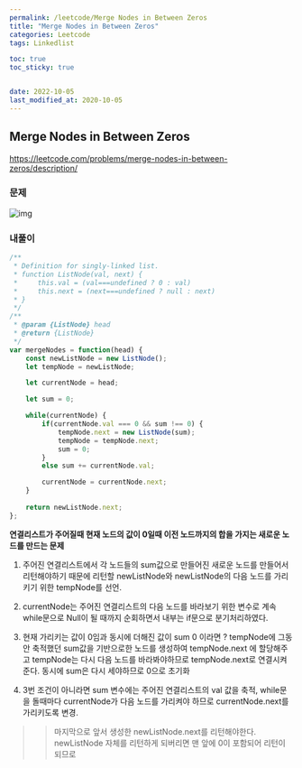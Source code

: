 ```yaml
---
permalink: /leetcode/Merge Nodes in Between Zeros
title: "Merge Nodes in Between Zeros"
categories: Leetcode
tags: Linkedlist

toc: true
toc_sticky: true


date: 2022-10-05
last_modified_at: 2020-10-05
---
```


## Merge Nodes in Between Zeros

https://leetcode.com/problems/merge-nodes-in-between-zeros/description/

### 문제

![img](https://user-images.githubusercontent.com/45479309/194108367-45fd3bbc-3e52-4eb1-a0de-e46f97b2cbbc.png)

### 내풀이

```javascript
/**
 * Definition for singly-linked list.
 * function ListNode(val, next) {
 *     this.val = (val===undefined ? 0 : val)
 *     this.next = (next===undefined ? null : next)
 * }
 */
/**
 * @param {ListNode} head
 * @return {ListNode}
 */
var mergeNodes = function(head) {
    const newListNode = new ListNode(); 
    let tempNode = newListNode;

    let currentNode = head;

    let sum = 0;

    while(currentNode) {
        if(currentNode.val === 0 && sum !== 0) {
            tempNode.next = new ListNode(sum);
            tempNode = tempNode.next;
            sum = 0;
        }
        else sum += currentNode.val;

        currentNode = currentNode.next;
    }
    
    return newListNode.next;
};
```
**연결리스트가 주어질때 현재 노드의 값이 0일때 이전 노드까지의 합을 가지는 새로운 노드를 만드는 문제**

1. 주어진 연결리스트에서 각 노드들의 sum값으로 만들어진 새로운 노드를 만들어서 리턴해야하기 때문에 리턴할 newListNode와 newListNode의 다음 노드를 가리키기 위한 tempNode를 선언.

2. currentNode는 주어진 연결리스트의 다음 노드를 바라보기 위한 변수로 계속 while문으로 Null이 될 때까지 순회하면서 내부는 if문으로 분기처리하였다.

3. 현재 가리키는 값이 0임과 동시에 더해진 값이 sum 0 이라면 ? tempNode에 그동안 축적했던 sum값을 기반으로한 노드를 생성하여 tempNode.next 에 할당해주고 tempNode는 다시 다음 노드를 바라봐야하므로 tempNode.next로 연결시켜준다. 동시에 sum은 다시 세야하므로 0으로 초기화

4. 3번 조건이 아니라면 sum 변수에는 주어진 연결리스트의 val 값을 축적, while문을 돌때마다 currentNode가 다음 노드를 가리켜야 하므로 currentNode.next를 가리키도록 변경.

>> 마지막으로 앞서 생성한 newListNode.next를 리턴해야한다. newListNode 자체를 리턴하게 되버리면 맨 앞에 0이 포함되어 리턴이 되므로
